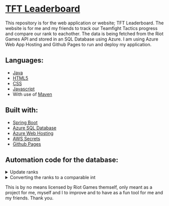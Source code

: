 # [TFT Leaderboard](https://tft.aillos.no)

This repository is for the web application or website; TFT Leaderboard.
The website is for me and my friends to track our Teamfight Tactics progress and compare our rank to eachother.
The data is being fetched from the Riot Games API and stored in an SQL Database using Azure. I am using Azure Web App Hosting and Github Pages to run and deploy my application.

## Languages:
- [Java](https://www.java.com/en/)
- [HTML5](https://developer.mozilla.org/en-US/docs/Glossary/HTML5)
- [CSS](https://developer.mozilla.org/en-US/docs/Web/CSS)
- [Javascript](https://developer.mozilla.org/en-US/docs/Web/JavaScript)
- With use of [Maven](https://maven.apache.org/)

## Built with:
- [Spring Boot](https://spring.io/)
- [Azure SQL Database](https://azure.microsoft.com/en-us/products/azure-sql/)
- [Azure Web Hosting](https://azure.microsoft.com/en-us/products/app-service/web/)
- [AWS Secrets](https://aws.amazon.com/secrets-manager/)
- [Github Pages](https://pages.github.com)

## Automation code for the database:
<details>
  <summary>Update ranks</summary>
  <br>
  
  *Done using SQL.*
  
  ```sql
  CREATE PROCEDURE UpdateSummonerData
  AS
  BEGIN

    DECLARE @ret INT, @response NVARCHAR(MAX);
    DECLARE @summonerId NVARCHAR(50);
    DECLARE @leaguePoints INT;
    DECLARE @tier NVARCHAR(20);
    DECLARE @losses INT;
    DECLARE @rank NVARCHAR(20);
    DECLARE @summonerName NVARCHAR(50);
    DECLARE @wins INT;
    DECLARE @httpClient INT;

    DECLARE summonerCursor CURSOR FOR
        SELECT summonerId
        FROM Summoner;

    OPEN summonerCursor;
    FETCH NEXT FROM summonerCursor INTO @summonerId;

    WHILE @@FETCH_STATUS = 0
        BEGIN

            SET @ret = 0;
            SET @response = NULL;


            DECLARE @url NVARCHAR(4000) = N'';

            EXEC @ret = sp_invoke_external_rest_endpoint
                        @url = @url,
                        @method = 'GET',
                        @response = @response OUTPUT;



            IF @ret = 0 AND @response IS NOT NULL
                BEGIN
                    
                    SELECT @leaguePoints = JSON_VALUE(@response, '$.result.leaguePoints'),
                           @tier = JSON_VALUE(@response, '$.result.tier'),
                           @losses = JSON_VALUE(@response, '$.result.losses'),
                           @rank = JSON_VALUE(@response, '$.result.rank'),
                           @summonerName = JSON_VALUE(@response, '$.result.summonerName'),
                           @wins = JSON_VALUE(@response, '$.result.wins');

                    
                END


            UPDATE Summoner
            SET summonerName = @summonerName,
                rank = @rank,
                tier = @tier,
                lp = @leaguePoints,
                wins = @wins,
                losses = @losses
            WHERE summonerId = @summonerId;

            FETCH NEXT FROM summonerCursor INTO @summonerId;
        END

    CLOSE summonerCursor;
    DEALLOCATE summonerCursor;
  END
  go
  ```
  
</details>
<details>
  <summary>Converting the ranks to a comparable int</summary>
  <br>
  
  *Done using SQL.*
  
  ```sql
  CREATE FUNCTION rankToInt(@rankValue VARCHAR(255))
    RETURNS INT
AS
BEGIN
    DECLARE @sum INT = 0;
    DECLARE @s VARCHAR(255) = @rankValue;

    SET @s = REPLACE(@s, 'IRON', 'A');
    SET @s = REPLACE(@s, 'BRONZE', 'B');
    SET @s = REPLACE(@s, 'SILVER', 'C');
    SET @s = REPLACE(@s, 'GOLD', 'D');
    SET @s = REPLACE(@s, 'PLATINUM', 'E');
    SET @s = REPLACE(@s, 'DIAMOND', 'F');
    SET @s = REPLACE(@s, 'MASTER', 'G');
    SET @s = REPLACE(@s, 'GRANDMASTER', 'G');
    SET @s = REPLACE(@s, 'CHALLENGER', 'G');
    SET @s = REPLACE(@s, 'IV', 'M');
    SET @s = REPLACE(@s, 'III', 'L');
    SET @s = REPLACE(@s, 'II', 'K');
    SET @s = REPLACE(@s, 'I', 'J');

    DECLARE @x VARCHAR(255) = SUBSTRING(@s, 3, LEN(@s));
    SET @sum += CAST(@x AS INT);

    IF CAST(@x AS INT) < 10
        SET @s = SUBSTRING(@s, 1, LEN(@s) - 1);
    ELSE
        SET @s = SUBSTRING(@s, 1, LEN(@s) - 2);

    DECLARE @i INT = 1;
    DECLARE @rankChar CHAR(1);

    WHILE @i <= LEN(@s)
        BEGIN
            SET @rankChar = SUBSTRING(@s, @i, 1);

            SET @sum += CASE @rankChar
                            WHEN 'J' THEN 300
                            WHEN 'K' THEN 200
                            WHEN 'L' THEN 100
                            WHEN 'M' THEN 0
                            WHEN 'A' THEN 0
                            WHEN 'B' THEN 400
                            WHEN 'C' THEN 800
                            WHEN 'D' THEN 1200
                            WHEN 'E' THEN 1600
                            WHEN 'F' THEN 2000
                            WHEN 'G' THEN 2400
                            ELSE 0
                END;

            SET @i += 1;
        END;

    RETURN @sum;
END
go
  ```
  
</details>

This is by no means licensed by Riot Games themself, only meant as a project for me, myself and I to improve and to have as a fun tool for me and my friends.
Thank you.
